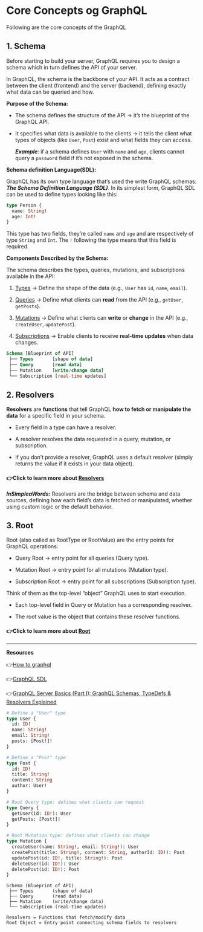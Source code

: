 # Core Concepts og GraphQL

Following are the core concepts of the GraphQL

## 1. Schema

Before starting to build your server, GraphQL requires you to design a schema which in turn defines the API of your server.

In GraphQL, the schema is the backbone of your API. It acts as a contract between the client (frontend) and the server (backend), defining exactly what data can be queried and how.

**Purpose of the Schema:**

- The schema defines the structure of the API → it’s the blueprint of the GraphQL API.

- It specifies what data is available to the clients → it tells the client what types of objects (like `User`, `Post`) exist and what fields they can access.

  **_Example_**: if a schema defines `User` with `name` and `age`, clients cannot query a `password` field if it’s not exposed in the schema.

**Schema definition Language(SDL):**

GraphQL has its own type language that’s used the write GraphQL schemas: **_The Schema Definition Language (SDL)_**. In its simplest form, GraphQL SDL can be used to define types looking like this:

```graphql
type Person {
  name: String!
  age: Int!
}
```

This type has two fields, they’re called `name` and `age` and are respectively of type `String` and `Int`. The `!` following the type means that this field is required.

**Components Described by the Schema:**

The schema describes the types, queries, mutations, and subscriptions available in the API:

1. [Types](/CoreConcepts/1_Types.md) → Define the shape of the data (e.g., `User` has `id`, `name`, `email`).

2. [Queries](/CoreConcepts/2_Queries.md) → Define what clients can **read** from the API (e.g., `getUser`, `getPosts`).

3. [Mutations](/CoreConcepts/3_Mutations.md) → Define what clients can **write** or **change** in the API (e.g., `createUser`, `updatePost`).

4. [Subscriptions](/CoreConcepts/4_Subscriptions.md) → Enable clients to receive **real-time updates** when data changes.

```sql
Schema [Blueprint of API]
 ├── Types       [shape of data]
 ├── Query       [read data]
 ├── Mutation    [write/change data]
 └── Subscription [real-time updates]
```

## 2. Resolvers

**Resolvers** are **functions** that tell GraphQL **how to fetch or manipulate the data** for a specific field in your schema.

- Every field in a type can have a resolver.

- A resolver resolves the data requested in a query, mutation, or subscription.

- If you don’t provide a resolver, GraphQL uses a default resolver (simply returns the value if it exists in your data object).

#### 👉Click to learn more about [Resolvers](/CoreConcepts/Resolvers.md)

**_InSimpleaWords:_** Resolvers are the bridge between schema and data sources, defining how each field’s data is fetched or manipulated, whether using custom logic or the default behavior.

## 3. Root

Root (also called as RootType or RootValue) are the entry points for GraphQL operations:

- Query Root → entry point for all queries (Query type).

- Mutation Root → entry point for all mutations (Mutation type).

- Subscription Root → entry point for all subscriptions (Subscription type).

Think of them as the top-level “object” GraphQL uses to start execution.

- Each top-level field in Query or Mutation has a corresponding resolver.

- The root value is the object that contains these resolver functions.

#### 👉Click to learn more about [Root](/CoreConcepts/Root.md)

---

**Resources**

👉[How to graphql](https://www.howtographql.com/basics/2-core-concepts/)

👉[GraphQL SDL](https://www.prisma.io/blog/graphql-sdl-schema-definition-language-6755bcb9ce51)

👉[GraphQL Server Basics (Part I): GraphQL Schemas, TypeDefs & Resolvers Explained](https://www.prisma.io/blog/graphql-server-basics-the-schema-ac5e2950214e)

```graphql
# Define a "User" type
type User {
  id: ID!
  name: String!
  email: String!
  posts: [Post!]!
}

# Define a "Post" type
type Post {
  id: ID!
  title: String!
  content: String
  author: User!
}

# Root Query type: defines what clients can request
type Query {
  getUser(id: ID!): User
  getPosts: [Post!]!
}

# Root Mutation type: defines what clients can change
type Mutation {
  createUser(name: String!, email: String!): User
  createPost(title: String!, content: String, authorId: ID!): Post
  updatePost(id: ID!, title: String!): Post
  deleteUser(id: ID!): User
  deletePost(id: ID!): Post
}
```

```
Schema (Blueprint of API)
 ├── Types       (shape of data)
 ├── Query       (read data)
 ├── Mutation    (write/change data)
 └── Subscription (real-time updates)

Resolvers = Functions that fetch/modify data
Root Object = Entry point connecting schema fields to resolvers
```
